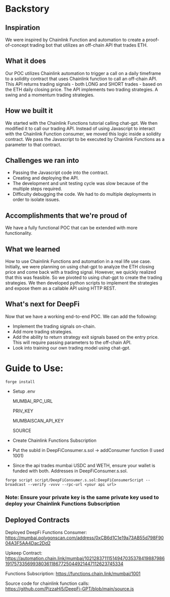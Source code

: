 # Backstory

## Inspiration
We were inspired by Chainlink Function and automation to create a proof-of-concept trading bot that utilizes an off-chain API that trades ETH.

## What it does
Our POC utilizes Chainlink automation to trigger a call on a daily timeframe to a solidity contract that uses Chainlink function to call an off-chain API. This API returns trading signals - both LONG and SHORT trades - based on the ETH daily closing price. The API implements two trading strategies. A swing and a momentum trading strategies. 

## How we built it
We started with the Chainlink Functions tutorial calling chat-gpt. We then modified it to call our trading API. Instead of using Javascript to interact with the Chainlink Function consumer, we moved this logic inside a solidity contract. We pass the Javascript to be executed by Chainlink Functions as a parameter to that contract. 

## Challenges we ran into
- Passing the Javascript code into the contract.
- Creating and deploying the API. 
- The development and unit testing cycle was slow because of the multiple steps required.
- Difficulty debugging the code. We had to do multiple deployments in order to isolate issues. 

## Accomplishments that we're proud of
We have a fully functional POC that can be extended with more functionality.

## What we learned
How to use Chainlink Functions and automation in a real life use case. 
Initially, we were planning on using chat-gpt to analyze the ETH closing price and come back with a trading signal. However, we quickly realized that this was feasible. So we pivoted to using chat-gpt to create the trading strategies. We then developed python scripts to implement the strategies and expose them as a callable API using HTTP REST.

## What's next for DeepFi
Now that we have a working end-to-end POC. We can add the following:
- Implement the trading signals on-chain.
- Add more trading strategies.
- Add the ability to return strategy exit signals based on the entry price. This will require passing parameters to the off-chain API.
- Look into training our own trading model using chat-gpt.

# Guide to Use:
```
forge install
```
- Setup .env

    MUMBAI_RPC_URL

    PRIV_KEY 

    MUMBAISCAN_API_KEY

    SOURCE

- Create Chainlink Functions Subscription
- Put the subId in DeepFiConsumer.s.sol -> addConsumer function (I used 1001)
- Since the api trades mumbai USDC and WETH, ensure your wallet is funded with both. Addresses in DeepFiConsumer.s.sol.
```
forge script script/DeepFiConsumer.s.sol:DeepFiConsumerScript --broadcast --verify -vvvv --rpc-url <your api url>
```
### Note: Ensure your private key is the same private key used to deploy your Chainlink Functions Subscription

## Deployed Contracts

Deployed DeepFi Functions Consumer:
https://mumbai.polygonscan.com/address/0xCB6d1C1e19a73AB55d798F9004A3F5AA4Dac2Dd2

Upkeep Contract:
https://automation.chain.link/mumbai/102128371115149470353784198879861917573356993803611867725044921447112623745334

Functions Subscription:
https://functions.chain.link/mumbai/1001

Source code for chainlink function calls:
https://github.com/PizzaHi5/DeepFi-GPT/blob/main/source.js



